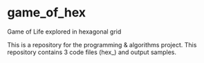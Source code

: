 # game_of_hex
Game of Life explored in hexagonal grid

This is a repository for the programming & algorithms project.
This repository contains 3 code files (hex_) and output samples.
